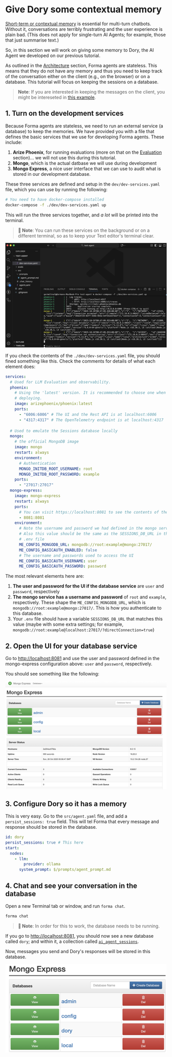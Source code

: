 # Give Dory some contextual memory

[Short-term or contextual memory](../documentation/memory.md) is essential for multi-turn chatbots. Without it, conversations are terribly frustrating and the user experience is plain bad. (This does not apply for single-turn AI Agents; for example, those that just summarise text.)

So, in this section we will work on giving some memory to Dory, the AI Agent we developed on our previous tutorial.

As outlined in the [Architecture](../documentation/architecture.md) section, Forma agents are stateless. This means that they do not have any memory and thus you need to keep track of the conversation either on the client (e.g., on the browser) or on a database. This tutorial will focus on keeping the sessions on a database.

> **Note**: If you are interested in keeping the messages on the client, you might be intereseted in [this example](../examples/clients/vercel-aisdk-5.md).

## 1. Turn on the development services

Because Forma agents are stateless, we need to run an external service (a database) to keep the memories. We have provided you with a file that defines the basic services that we use for developing Forma agents. These include:

1. **Arize Phoenix**, for running evaluations (more on that on the [Evaluation](./evaluations.md) section)... we will not use this during this tutorial.
2. **Mongo**, which is the actual datbase we will use during development
3. **Mongo Express**, a nice user interface that we can use to audit what is stored in our development database.

These three services are defined and setup in the `dev/dev-services.yaml` file, which you can use by running the following:

```sh
# You need to have docker-compose installed
docker-compose -f ./dev/dev-services.yaml up
```

This will run the three services together, and *a lot* will be printed into the terminal. 

> **📌 Note**: You can run these services on the background or on a different terminal, so as to keep your Text editor's terminal clear.

![Docker-compose up](./img/compose-up.png)


If you check the contents of the `./dev/dev-services.yaml` file, you should fined something like this. Check the comments for details of what each element does:

```yaml
services:
  # Used for LLM Evaluation and observability.
  phoenix:
    # Using the 'latest' version. It is recommended to choose one when
    # deploying.
    image: arizephoenix/phoenix:latest 
    ports:
      - "6006:6006" # The UI and the Rest API is at localhost:6006
      - "4317:4317" # The OpenTelemetry endpoint is at localhost:4317
    
  # Used to emulate the Sessions database locally
  mongo:
    # the official MongoDB image
    image: mongo
    restart: always
    environment:
      # Authentication
      MONGO_INITDB_ROOT_USERNAME: root
      MONGO_INITDB_ROOT_PASSWORD: example
    ports:      
      - "27017:27017"
  mongo-express:
    image: mongo-express
    restart: always
    ports:
      # You can visit https://localhost:8081 to see the contents of the database
      - 8081:8081 
    environment:
      # Note the username and password we had defined in the mongo service
      # Also this value should be the same as the SESSIONS_DB_URL in the 
      # .env file
      ME_CONFIG_MONGODB_URL: mongodb://root:example@mongo:27017/
      ME_CONFIG_BASICAUTH_ENABLED: false
      # The username and passwords used to access the UI
      ME_CONFIG_BASICAUTH_USERNAME: user
      ME_CONFIG_BASICAUTH_PASSWORD: password

```

The most relevant elements here are:

1. **The user and password for the UI if the database service** are `user` and `password`, respectively
2. **The mongo service has a username and password** of `root` and `example`, respectively. These shape the `ME_CONFIG_MONGODB_URL`, which is `mongodb://root:example@mongo:27017/`. This is how you authenticate to this database.
3. Your `.env` file should have a variable `SESSIONS_DB_URL` that matches this value (maybe with some extra settings; for example, `mongodb://root:example@localhost:27017/?directConnection=true`)

## 2. Open the UI for your database service

Go to [http://localhost:8081](http://localhost:8081) and use the user and password defined in the mongo-express configuration above: `user` and `password`, respectively.

You should see something like the following:

![mongo express](./img/mongo-express.png)

## 3. Configure Dory so it has a memory

This is very easy. Go to the `src/agent.yaml` file, and add a `persist_sessions: true` field. This will tel Forma that every message and response should be stored in the database.

```yaml
id: dory
persist_sessions: true # This here
start:
  nodes:
    - llm:
        provider: ollama
      system_prompt: $/prompts/agent_prompt.md
```

## 4. Chat and see your conversation in the database

Open a new Terminal tab or window, and run `forma chat`. 

```sh
forma chat
```

> **📌 Note**: In order for this to work, the database needs to be running.

If you go to [http://localhost:8081](http://localhost:8081), you should now see a new database called `dory`; and within it, a collection called [`ai_agent_sessions`](http://localhost:8081/db/dory/ai_agent_sessions).

Now, messages you send and Dory's responses will be stored in this database.

![Dory Database](./img/dory-db.png)







